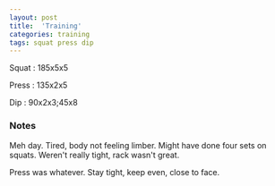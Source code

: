 ```yaml
---
layout: post
title:  'Training'
categories: training
tags: squat press dip
---
```


Squat       :   185x5x5

Press       :   135x2x5

Dip         :   90x2x3;45x8

### Notes

Meh day. Tired, body not feeling limber. Might have done four sets on squats. Weren't
really tight, rack wasn't great.

Press was whatever. Stay tight, keep even, close to face.
